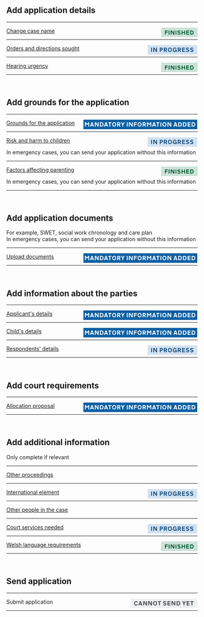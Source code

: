 <div class='width-50'>

<br/>

## Add application details

<hr class='govuk-!-margin-top-3 govuk-!-margin-bottom-2'/>

<a href='/cases/case-details/${[CASE_REFERENCE]}/trigger/changeCaseName'>Change case name</a><img align='right' height='25px' src='https://raw.githubusercontent.com/hmcts/fpl-ccd-configuration/master/resources/finished.png' title='Finished'/>

<hr class='govuk-!-margin-top-3 govuk-!-margin-bottom-2'/>

<a href='/cases/case-details/${[CASE_REFERENCE]}/trigger/ordersNeeded'>Orders and directions sought</a><img align='right' height='25px' src='https://raw.githubusercontent.com/hmcts/fpl-ccd-configuration/master/resources/in-progress.png' title='In progress'/>

<hr class='govuk-!-margin-top-3 govuk-!-margin-bottom-2'/>

<a href='/cases/case-details/${[CASE_REFERENCE]}/trigger/hearingNeeded'>Hearing urgency</a><img align='right' height='25px' src='https://raw.githubusercontent.com/hmcts/fpl-ccd-configuration/master/resources/finished.png' title='Finished'/>

<hr class='govuk-!-margin-top-3 govuk-!-margin-bottom-2'/>

<br/>

## Add grounds for the application

<hr class='govuk-!-margin-top-3 govuk-!-margin-bottom-2'/>

<a href='/cases/case-details/${[CASE_REFERENCE]}/trigger/enterGrounds'>Grounds for the application</a><img align='right' height='25px' src='https://raw.githubusercontent.com/hmcts/fpl-ccd-configuration/master/resources/information-added.png' title='Information added'/>

<hr class='govuk-!-margin-top-3 govuk-!-margin-bottom-2'/>

<a href='/cases/case-details/${[CASE_REFERENCE]}/trigger/enterRiskHarm'>Risk and harm to children</a><img align='right' height='25px' src='https://raw.githubusercontent.com/hmcts/fpl-ccd-configuration/master/resources/in-progress.png' title='In progress'/>

<span class='govuk-hint govuk-!-font-size-14'>In emergency cases, you can send your application without this information</span>

<hr class='govuk-!-margin-top-3 govuk-!-margin-bottom-2'/>

<a href='/cases/case-details/${[CASE_REFERENCE]}/trigger/enterParentingFactors'>Factors affecting parenting</a><img align='right' height='25px' src='https://raw.githubusercontent.com/hmcts/fpl-ccd-configuration/master/resources/finished.png' title='Finished'/>

<span class='govuk-hint govuk-!-font-size-14'>In emergency cases, you can send your application without this information</span>

<hr class='govuk-!-margin-top-3 govuk-!-margin-bottom-2'/>

<br/>

## Add application documents

<span class='govuk-hint govuk-!-font-size-14'>For example, SWET, social work chronology and care plan<br> In emergency cases, you can send your application without this information </span>

<hr class='govuk-!-margin-top-3 govuk-!-margin-bottom-2'/>

<a href='/cases/case-details/${[CASE_REFERENCE]}/trigger/uploadDocuments'>Upload documents</a><img align='right' height='25px' src='https://raw.githubusercontent.com/hmcts/fpl-ccd-configuration/master/resources/information-added.png' title='Information added'/>

<hr class='govuk-!-margin-top-3 govuk-!-margin-bottom-2'/>

<br/>

## Add information about the parties

<hr class='govuk-!-margin-top-3 govuk-!-margin-bottom-2'/>

<a href='/cases/case-details/${[CASE_REFERENCE]}/trigger/enterLocalAuthority'>Applicant's details</a><img align='right' height='25px' src='https://raw.githubusercontent.com/hmcts/fpl-ccd-configuration/master/resources/information-added.png' title='Information added'/>

<hr class='govuk-!-margin-top-3 govuk-!-margin-bottom-2'/>

<a href='/cases/case-details/${[CASE_REFERENCE]}/trigger/enterChildren'>Child's details</a><img align='right' height='25px' src='https://raw.githubusercontent.com/hmcts/fpl-ccd-configuration/master/resources/information-added.png' title='Information added'/>

<hr class='govuk-!-margin-top-3 govuk-!-margin-bottom-2'/>

<a href='/cases/case-details/${[CASE_REFERENCE]}/trigger/enterRespondents'>Respondents' details</a><img align='right' height='25px' src='https://raw.githubusercontent.com/hmcts/fpl-ccd-configuration/master/resources/in-progress.png' title='In progress'/>

<hr class='govuk-!-margin-top-3 govuk-!-margin-bottom-2'/>

<br/>

## Add court requirements

<hr class='govuk-!-margin-top-3 govuk-!-margin-bottom-2'/>

<a href='/cases/case-details/${[CASE_REFERENCE]}/trigger/otherProposal'>Allocation proposal</a><img align='right' height='25px' src='https://raw.githubusercontent.com/hmcts/fpl-ccd-configuration/master/resources/information-added.png' title='Information added'/>

<hr class='govuk-!-margin-top-3 govuk-!-margin-bottom-2'/>

<br/>

## Add additional information

<div class='panel panel-border-wide govuk-!-font-size-16'>Only complete if relevant</div>

<hr class='govuk-!-margin-top-3 govuk-!-margin-bottom-2'/>

<a href='/cases/case-details/${[CASE_REFERENCE]}/trigger/otherProceedings'>Other proceedings</a>

<hr class='govuk-!-margin-top-3 govuk-!-margin-bottom-2'/>

<a href='/cases/case-details/${[CASE_REFERENCE]}/trigger/enterInternationalElement'>International element</a><img align='right' height='25px' src='https://raw.githubusercontent.com/hmcts/fpl-ccd-configuration/master/resources/in-progress.png' title='In progress'/>

<hr class='govuk-!-margin-top-3 govuk-!-margin-bottom-2'/>

<a href='/cases/case-details/${[CASE_REFERENCE]}/trigger/enterOthers'>Other people in the case</a>

<hr class='govuk-!-margin-top-3 govuk-!-margin-bottom-2'/>

<a href='/cases/case-details/${[CASE_REFERENCE]}/trigger/attendingHearing'>Court services needed</a><img align='right' height='25px' src='https://raw.githubusercontent.com/hmcts/fpl-ccd-configuration/master/resources/in-progress.png' title='In progress'/>

<hr class='govuk-!-margin-top-3 govuk-!-margin-bottom-2'/>

<a href='/cases/case-details/${[CASE_REFERENCE]}/trigger/languageSelection'>Welsh language requirements</a><img align='right' height='25px' src='https://raw.githubusercontent.com/hmcts/fpl-ccd-configuration/master/resources/finished.png' title='Finished'/>

<hr class='govuk-!-margin-top-3 govuk-!-margin-bottom-2'/>

<br/>

## Send application

<hr class='govuk-!-margin-top-3 govuk-!-margin-bottom-2'/>

<a>Submit application</a><img align='right' height='25px' src='https://raw.githubusercontent.com/hmcts/fpl-ccd-configuration/master/resources/cannot-send-yet.png' title='Cannot send yet'/>

<hr class='govuk-!-margin-top-3 govuk-!-margin-bottom-2'/>

</div>
